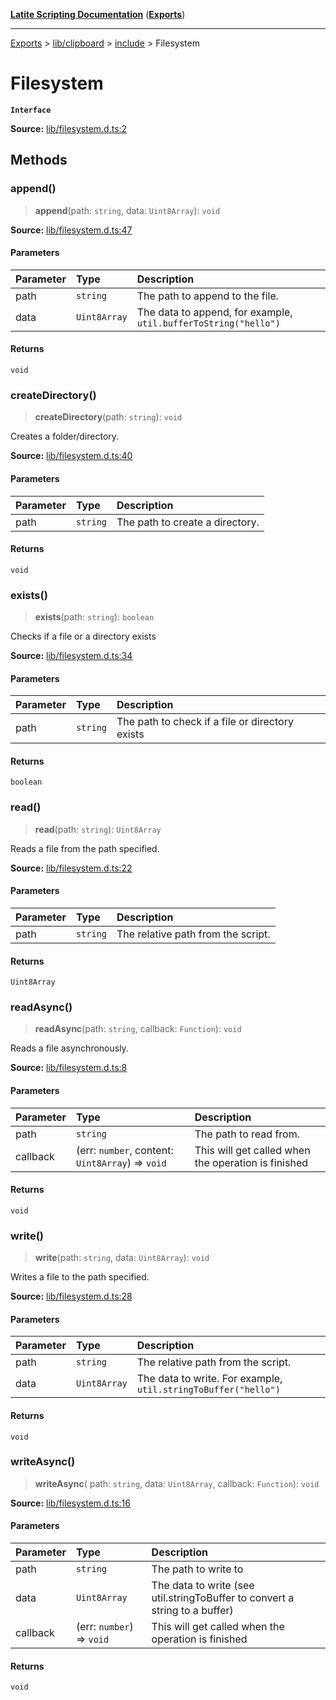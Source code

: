 [**Latite Scripting Documentation**](../../../../README.md) ([**Exports**](../../../../exports.md))

---

[Exports](../../../../exports.md) > [lib/clipboard](../../../index.md) > [include](../index.md) > Filesystem

# Filesystem

**`Interface`**

**Source:** [lib/filesystem.d.ts:2](https://github.com/LatiteScripting/latitescripting.github.io/blob/5c29411/definitions/lib/filesystem.d.ts#L2)

## Methods

### append()

> **append**(path: `string`, data: `Uint8Array`): `void`

**Source:** [lib/filesystem.d.ts:47](https://github.com/LatiteScripting/latitescripting.github.io/blob/5c29411/definitions/lib/filesystem.d.ts#L47)

#### Parameters

| Parameter | Type         | Description                                                     |
| :-------- | :----------- | :-------------------------------------------------------------- |
| path      | `string`     | The path to append to the file.                                 |
| data      | `Uint8Array` | The data to append, for example, `util.bufferToString("hello")` |

#### Returns

`void`

### createDirectory()

> **createDirectory**(path: `string`): `void`

Creates a folder/directory.

**Source:** [lib/filesystem.d.ts:40](https://github.com/LatiteScripting/latitescripting.github.io/blob/5c29411/definitions/lib/filesystem.d.ts#L40)

#### Parameters

| Parameter | Type     | Description                     |
| :-------- | :------- | :------------------------------ |
| path      | `string` | The path to create a directory. |

#### Returns

`void`

### exists()

> **exists**(path: `string`): `boolean`

Checks if a file or a directory exists

**Source:** [lib/filesystem.d.ts:34](https://github.com/LatiteScripting/latitescripting.github.io/blob/5c29411/definitions/lib/filesystem.d.ts#L34)

#### Parameters

| Parameter | Type     | Description                                     |
| :-------- | :------- | :---------------------------------------------- |
| path      | `string` | The path to check if a file or directory exists |

#### Returns

`boolean`

### read()

> **read**(path: `string`): `Uint8Array`

Reads a file from the path specified.

**Source:** [lib/filesystem.d.ts:22](https://github.com/LatiteScripting/latitescripting.github.io/blob/5c29411/definitions/lib/filesystem.d.ts#L22)

#### Parameters

| Parameter | Type     | Description                        |
| :-------- | :------- | :--------------------------------- |
| path      | `string` | The relative path from the script. |

#### Returns

`Uint8Array`

### readAsync()

> **readAsync**(path: `string`, callback: `Function`): `void`

Reads a file asynchronously.

**Source:** [lib/filesystem.d.ts:8](https://github.com/LatiteScripting/latitescripting.github.io/blob/5c29411/definitions/lib/filesystem.d.ts#L8)

#### Parameters

| Parameter | Type                                             | Description                                         |
| :-------- | :----------------------------------------------- | :-------------------------------------------------- |
| path      | `string`                                         | The path to read from.                              |
| callback  | (err: `number`, content: `Uint8Array`) => `void` | This will get called when the operation is finished |

#### Returns

`void`

### write()

> **write**(path: `string`, data: `Uint8Array`): `void`

Writes a file to the path specified.

**Source:** [lib/filesystem.d.ts:28](https://github.com/LatiteScripting/latitescripting.github.io/blob/5c29411/definitions/lib/filesystem.d.ts#L28)

#### Parameters

| Parameter | Type         | Description                                                    |
| :-------- | :----------- | :------------------------------------------------------------- |
| path      | `string`     | The relative path from the script.                             |
| data      | `Uint8Array` | The data to write. For example, `util.stringToBuffer("hello")` |

#### Returns

`void`

### writeAsync()

> **writeAsync**(
> path: `string`,
> data: `Uint8Array`,
> callback: `Function`): `void`

**Source:** [lib/filesystem.d.ts:16](https://github.com/LatiteScripting/latitescripting.github.io/blob/5c29411/definitions/lib/filesystem.d.ts#L16)

#### Parameters

| Parameter | Type                      | Description                                                                 |
| :-------- | :------------------------ | :-------------------------------------------------------------------------- |
| path      | `string`                  | The path to write to                                                        |
| data      | `Uint8Array`              | The data to write (see util.stringToBuffer to convert a string to a buffer) |
| callback  | (err: `number`) => `void` | This will get called when the operation is finished                         |

#### Returns

`void`
